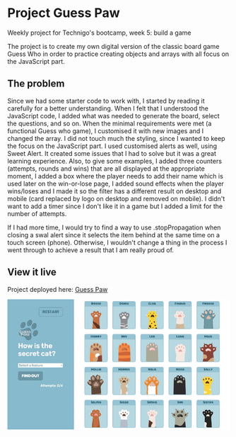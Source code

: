 # Project Guess Paw

Weekly project for Technigo's bootcamp, week 5: build a game

The project is to create my own digital version of the classic board game Guess Who in order to practice creating objects and arrays with all focus on the JavaScript part.

## The problem

Since we had some starter code to work with, I started by reading it carefully for a better understanding. When I felt that I understood the JavaScript code, I added what was needed to generate the board, select the questions, and so on. When the minimal requirements were met (a functional Guess who game), I customised it with new images and I changed the array. I did not touch much the styling, since I wanted to keep the focus on the JavaScript part. I used customised alerts as well, using Sweet Alert. It created some issues that I had to solve but it was a great learning experience. Also, to give some examples, I added three counters (attempts, rounds and wins) that are all displayed at the appropriate moment, I added a box where the player needs to add their name which is used later on the win-or-lose page, I added sound effects when the player wins/loses and I made it so the filter has a different result on desktop and mobile (card replaced by logo on desktop and removed on mobile). I didn't want to add a timer since I don't like it in a game but I added a limit for the number of attempts.

If I had more time, I would try to find a way to use .stopPropagation when closing a swal alert since it selects the item behind at the same time on a touch screen (phone). Otherwise, I wouldn't change a thing in the process I went through to achieve a result that I am really proud of.

## View it live

Project deployed here: [Guess Paw](https://guess-paw.netlify.app/)

<div align="center">
  <img src="screenshot.jpg" />
</div>
